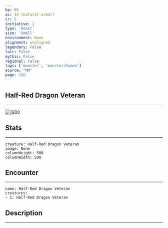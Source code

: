 ```yaml
---
hp: 65
ac: 14 (natural armor)
cr: 5
initiative: 1
type: 'beast'    
size: 'Small'
environment: None
alignment: unaligned
legendary: False
lair: False
mythic: False
regional: False
tags: ['monster', 'monster/human']
source: "MM"
page: 180
---
```


## Half-Red Dragon Veteran
---

![|600](D:/Program%20Files/5e.tools/img/bestiary/MM/Half-Red%20Dragon%20Veteran.jpg)

## Stats
---

```statblock
creature: Half-Red Dragon Veteran
image: None
columnHeight: 500
columnWidth: 500
```

## Encounter
---

```encounter-table
name: Half-Red Dragon Veteran
creatures:
- 1: Half-Red Dragon Veteran
```

## Description
---




